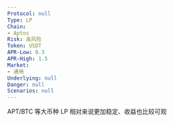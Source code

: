 ```yaml
---
Protocol: null
Type: LP
Chain:
- Aptos
Risk: 高风险
Token: USDT
APR-Low: 0.3
APR-High: 1.5
Market:
- 通用
Underlying: null
Danger: null
Scenarios: null
---
```

APT/BTC 等大币种 LP 相对来说更加稳定、收益也比较可观
